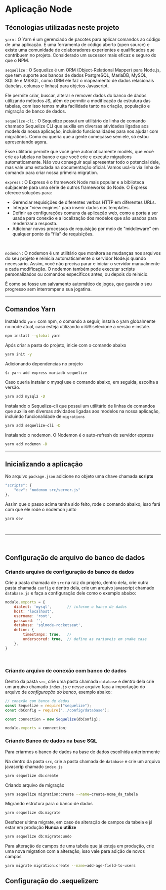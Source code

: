# Aplicação Node

## Técnologias utilizadas neste projeto

`yarn` : O Yarn é um gerenciado de pacotes para aplicar comandos ao código de uma aplicação. É uma ferramenta de código aberto (open source) e existe uma comunidade de colaboradores experientes e qualificados que contribuem no projeto. Considerado um sucessor mais eficaz e seguro do que o NPM.
<br>

`sequelize` : O Sequelize é um ORM (Object-Relational Mapper) para Node.js, que tem suporte aos bancos de dados PostgreSQL, MariaDB, MySQL, SQLite e MSSQL, como ORM ele faz o mapeamento de dados relacionais (tabelas, colunas e linhas) para objetos Javascript.

Ele permite criar, buscar, alterar e remover dados do banco de dados utilizando métodos JS, além de permitir a modificação da estrutura das tabelas, com isso temos muita facilidade tanto na criação, população e migração de banco de dados.
<br>

`sequelize-cli` : O Sequelize possui um utilitário de linha de comando chamado Sequelize CLI que auxilia em diversas atividades ligadas aos models da nossa aplicação, incluindo funcionalidades para nos ajudar com migrations. Como eu queria que a gente começasse sem ele, só estou apresentando agora.

Esse utilitário permite que você gere automaticamente models, que você crie as tabelas no banco e que você crie e execute migrations automaticamente. Não vou conseguir aqui apresentar todo o potencial dele, mas vale uma estudada na documentação oficial. Vamos usá-lo via linha de comando para criar nossa primeira migration.
<br>

`express` : O Express é o framework Node mais popular e a biblioteca subjacente para uma série de outros frameworks do Node. O Express oferece soluções para:
* Gerenciar requisições de diferentes verbos HTTP em diferentes URLs.
* Integrar "view engines" para inserir dados nos templates.
* Definir as configurações comuns da aplicação web, como a porta a ser usada para conexão e a localização dos modelos que são usados para renderizar a resposta.
* Adicionar novos processos de requisição por meio de "middleware" em qualquer ponto da "fila" de requisições.


<br>

`nodemon` : O nodemon é um utilitário que monitora as mudanças nos arquivos do seu projeto e reinicia automaticamente o servidor Node.js quando necessário. Assim, você não precisa parar e iniciar o servidor manualmente a cada modificação. O nodemon também pode executar scripts personalizados ou comandos específicos antes, ou depois do reinício.
<p>
É como se fosse um salvamento automático de jogos, que guarda o seu progresso sem interromper a sua jogatina.</p>


<hr>

## Comandos Yarn

Instalando `yarn` com npm, o comando a seguir, instala o yarn globalmente no node atual, caso esteja utilizando o `NVM` selecione a versão e instale.
```bash
npm install --global yarn
```
Após criar a pasta do projeto, inicie com o comando abaixo
```bash
yarn init -y
```

Adicionando dependencias no projeto
```bash
$: yarn add express mariadb sequelize
```
Caso queria instalar o mysql use o comando abaixo, em seguida, escolha a versão.
```bash
yarn add mysql2 -D
```

Instalando o Sequelize-cli que possui um utilitário de linhas de comandos que auxilia em diversas atividades ligadas aos modelos na nossa aplicação, incluindo funcionalidade de `migrations`
```bash
yarn add sequelize-cli -D
```

Instalando o nodemon. O Nodemon é o auto-refresh do servidor express
```bash
yarn add nodemon -D
```

<hr>

## Inicializando a aplicação
No arquivo `package.json` adicione no objeto uma chave chamada **scripts**
```javascript
"scripts": {
    "dev": "nodemon src/server.js"
},
```
Assim que o passo acima tenha sido feito, rode o comando abaixo, isso fará com que ele rode o nodemon junto
```bash
yarn dev
```
<br>
<hr>
<br>

## Configuração de arquivo do banco de dados

### Criando arquivo de configuração do banco de dados
Crie a pasta chamada de `src` na raiz do projeto, dentro dela, crie outra pasta chamada `config` e dentro dela, crie um arquivo javascript chamado `database.js` e faça a configuração dele como o exemplo abaixo:
```javascript
module.exports = {
    dialect: 'mysql',       // informe o banco de dados
    host: 'localhost',
    username: 'root',
    password: '',
    database: 'sqlnode-rocketseat',
    define: {
        timestamps: true,   // 
        underscored: true,  // define as variaveis em snake case
    },
}
```
<br>

### Criando arquivo de conexão com banco de dados
Dentro da pasta `src`, crie uma pasta chamada `database` e dentro dela crie um arquivo chamado `index.js` e nesse arquivo faça a importação do arquivo de *configuração do banco*, exemplo abaixo:
```javascript
// conexão com banco de dados
const Sequelize = require("sequelize");
const dbConfig = require("../config/database");

const connection = new Sequelize(dbConfig);

module.exports = connection;
```

###  **Criando Banco de dados na base SQL**
<p>
Para criarmos o banco de dados na base de dados escolhida anteriormente
</p>

Na dentro da pasta `src`, crie a pasta chamada de `database` e crie um arquivo javascrip chamado `index.js`



```bash
yarn sequelize db:create
```

Criando arquivo de migração
```bash
yarn sequelize migration:create --name=create-nome_da_tabela
```

Migrando estrutura para o banco de dados
```ps
yarn sequelize db:migrate
```

Desfazer ultima migrate, em caso de alteração de campos da tabela e já estar em produção **Nunca o utilize**
```bash
yarn sequelize db:migrate:undo
```

Para alteração de campos de uma tabela que já esteja em produção, crie uma nova migration com a alteração, isso vale para adição de novos campos
```bash
yarn migrate migration:create --name=add-age-field-to-users
```

## Configuração do **.sequelizerc**